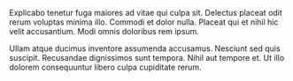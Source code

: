 Explicabo tenetur fuga maiores ad vitae qui culpa sit. Delectus placeat odit rerum voluptas minima illo. Commodi et dolor nulla. Placeat qui et nihil hic velit accusantium. Modi omnis doloribus rem ipsum.

Ullam atque ducimus inventore assumenda accusamus. Nesciunt sed quis suscipit. Recusandae dignissimos sunt tempora. Nihil aut tempore et. Ut illo dolorem consequuntur libero culpa cupiditate rerum.